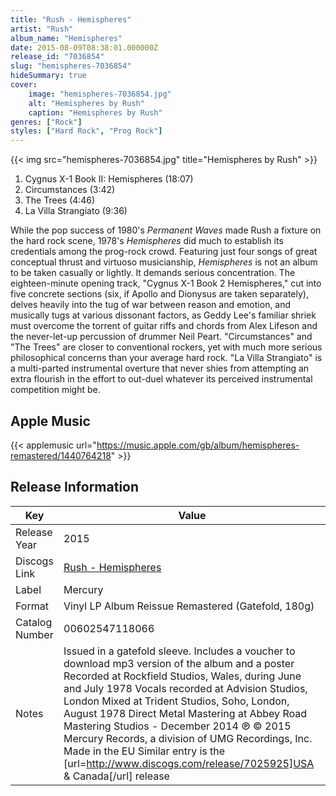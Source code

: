 ```yaml
---
title: "Rush - Hemispheres"
artist: "Rush"
album_name: "Hemispheres"
date: 2015-08-09T08:38:01.000000Z
release_id: "7036854"
slug: "hemispheres-7036854"
hideSummary: true
cover:
    image: "hemispheres-7036854.jpg"
    alt: "Hemispheres by Rush"
    caption: "Hemispheres by Rush"
genres: ["Rock"]
styles: ["Hard Rock", "Prog Rock"]
---
```


{{< img src="hemispheres-7036854.jpg" title="Hemispheres by Rush" >}}

<!-- section break -->

1. Cygnus X-1 Book II: Hemispheres (18:07)
2. Circumstances (3:42)
3. The Trees (4:46)
4. La Villa Strangiato (9:36)

<!-- section break -->


While the pop success of 1980's <i>Permanent Waves</i> made Rush a fixture on the hard rock scene, 1978's <i>Hemispheres</i> did much to establish its credentials among the prog-rock crowd. Featuring just four songs of great conceptual thrust and virtuoso musicianship, <i>Hemispheres</i> is not an album to be taken casually or lightly. It demands serious concentration. The eighteen-minute opening track, "Cygnus X-1 Book 2 Hemispheres," cut into five concrete sections (six, if Apollo and Dionysus are taken separately), delves heavily into the tug of war between reason and emotion, and musically tugs at various dissonant factors, as Geddy Lee's familiar shriek must overcome the torrent of guitar riffs and chords from Alex Lifeson and the never-let-up percussion of drummer Neil Peart. "Circumstances" and "The Trees" are closer to conventional rockers, yet with much more serious philosophical concerns than your average hard rock. "La Villa Strangiato" is a multi-parted instrumental overture that never shies from attempting an extra flourish in the effort to out-duel whatever its perceived instrumental competition might be.



## Apple Music
{{< applemusic url="https://music.apple.com/gb/album/hemispheres-remastered/1440764218" >}}






## Release Information
|  Key           | Value                                                |
| ---------------| ---------------------------------------------------- |
| Release Year   | 2015                                   |
| Discogs Link   | [Rush - Hemispheres](https://www.discogs.com/release/7036854-Rush-Hemispheres) |
| Label          | Mercury |
| Format         | Vinyl LP Album Reissue Remastered (Gatefold, 180g) |
| Catalog Number | 00602547118066 |
| Notes | Issued in a gatefold sleeve. Includes a voucher to download mp3 version of the album and a poster    Recorded at Rockfield Studios, Wales, during June and July 1978  Vocals recorded at Advision Studios, London  Mixed at Trident Studios, Soho, London, August 1978  Direct Metal Mastering at Abbey Road Mastering Studios - December 2014    ℗ © 2015 Mercury Records, a division of UMG Recordings, Inc.  Made in the EU    Similar entry is the [url=http://www.discogs.com/release/7025925]USA & Canada[/url] release |